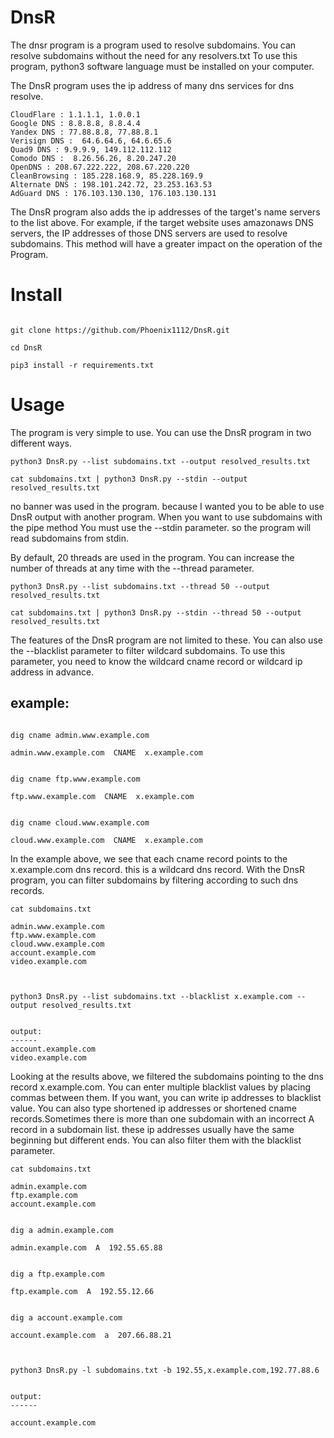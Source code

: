 # DnsR

The dnsr program is a program used to resolve subdomains. You can resolve subdomains without the need for any resolvers.txt
To use this program, python3 software language must be installed on your computer.

The DnsR program uses the ip address of many dns services for dns resolve. 

```
CloudFlare : 1.1.1.1, 1.0.0.1
Google DNS : 8.8.8.8, 8.8.4.4
Yandex DNS : 77.88.8.8, 77.88.8.1
Verisign DNS :  64.6.64.6, 64.6.65.6
Quad9 DNS : 9.9.9.9, 149.112.112.112
Comodo DNS :  8.26.56.26, 8.20.247.20
OpenDNS : 208.67.222.222, 208.67.220.220
CleanBrowsing : 185.228.168.9, 85.228.169.9
Alternate DNS : 198.101.242.72, 23.253.163.53
AdGuard DNS : 176.103.130.130, 176.103.130.131
```

The DnsR program also adds the ip addresses of the target's name servers to the list above. For example, if the target website uses amazonaws DNS servers, the IP addresses of those DNS servers are used to resolve subdomains.
This method will have a greater impact on the operation of the Program.


# Install

```

git clone https://github.com/Phoenix1112/DnsR.git

cd DnsR

pip3 install -r requirements.txt

```

# Usage

The program is very simple to use. You can use the DnsR program in two different ways.

```
python3 DnsR.py --list subdomains.txt --output resolved_results.txt

cat subdomains.txt | python3 DnsR.py --stdin --output resolved_results.txt

```

no banner was used in the program.  because I wanted you to be able to use DnsR output with another program. When you want to use subdomains with the pipe method You must use the --stdin parameter. so the program will read subdomains from stdin.

By default, 20 threads are used in the program. You can increase the number of threads at any time with the --thread parameter.

```
python3 DnsR.py --list subdomains.txt --thread 50 --output resolved_results.txt

cat subdomains.txt | python3 DnsR.py --stdin --thread 50 --output resolved_results.txt

```

The features of the DnsR program are not limited to these. You can also use the --blacklist parameter to filter wildcard subdomains. To use this parameter, you need to know the wildcard cname record or wildcard ip address in advance.


example:
--------
```

dig cname admin.www.example.com

admin.www.example.com  CNAME  x.example.com


dig cname ftp.www.example.com

ftp.www.example.com  CNAME  x.example.com


dig cname cloud.www.example.com

cloud.www.example.com  CNAME  x.example.com

```

In the example above, we see that each cname record points to the x.example.com dns record. this is a wildcard dns record. 
With the DnsR program, you can filter subdomains by filtering according to such dns records.

```
cat subdomains.txt

admin.www.example.com
ftp.www.example.com 
cloud.www.example.com
account.example.com
video.example.com



python3 DnsR.py --list subdomains.txt --blacklist x.example.com --output resolved_results.txt


output:
------
account.example.com
video.example.com

```

Looking at the results above, we filtered the subdomains pointing to the dns record x.example.com. You can enter multiple blacklist values by placing commas between them. If you want, you can write ip addresses to blacklist value. You can also type shortened  ip addresses or shortened cname records.Sometimes there is more than one subdomain with an incorrect A record in a subdomain list. these ip addresses usually have the same beginning but different ends. You can also filter them with the blacklist parameter.

```
cat subdomains.txt

admin.example.com
ftp.example.com
account.example.com


dig a admin.example.com

admin.example.com  A  192.55.65.88


dig a ftp.example.com

ftp.example.com  A  192.55.12.66


dig a account.example.com

account.example.com  a  207.66.88.21



python3 DnsR.py -l subdomains.txt -b 192.55,x.example.com,192.77.88.6


output:
------

account.example.com

```
